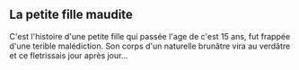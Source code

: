 ## La petite fille maudite

C'est l'histoire d'une petite fille qui passée l'age de c'est 15 ans, fut frappée d'une terible malédiction. Son corps d'un naturelle brunâtre vira au verdâtre et ce fletrissais jour après jour...
